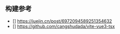 ## 构建参考
 - [] https://juejin.cn/post/6972094589251354632
 - [] https://github.com/cangshudada/vite-vue3-tsx